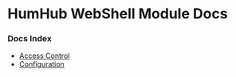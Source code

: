 # HumHub WebShell Module Docs

### Docs Index
- [Access Control](config/access-control.md)
- [Configuration](config/configuration.md)

